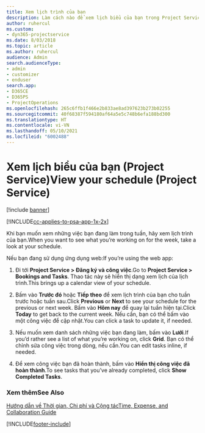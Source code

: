 ```yaml
---
title: Xem lịch trình của bạn
description: Làm cách nào để xem lịch biểu của bạn trong Project Service
author: ruhercul
ms.custom:
- dyn365-projectservice
ms.date: 8/03/2018
ms.topic: article
ms.author: ruhercul
audience: Admin
search.audienceType:
- admin
- customizer
- enduser
search.app:
- D365CE
- D365PS
- ProjectOperations
ms.openlocfilehash: 265c6ffb1f466e2b833ae8ad397623b273b02255
ms.sourcegitcommit: 40f68387f594180af64a5e5c748b6efa188bd300
ms.translationtype: HT
ms.contentlocale: vi-VN
ms.lasthandoff: 05/10/2021
ms.locfileid: "6002488"
---
```

# <a name="view-your-schedule-project-service"></a><span data-ttu-id="7c737-103">Xem lịch biểu của bạn (Project Service)</span><span class="sxs-lookup"><span data-stu-id="7c737-103">View your schedule (Project Service)</span></span>

[!include [banner](../includes/psa-now-project-operations.md)]

[!INCLUDE[cc-applies-to-psa-app-1x-2x](../includes/cc-applies-to-psa-app-1x-2x.md)]

<span data-ttu-id="7c737-104">Khi bạn muốn xem những việc bạn đang làm trong tuần, hãy xem lịch trình của bạn.</span><span class="sxs-lookup"><span data-stu-id="7c737-104">When you want to see what you’re working on for the week, take a look at your schedule.</span></span>  
  
 <span data-ttu-id="7c737-105">Nếu bạn đang sử dụng ứng dụng web:</span><span class="sxs-lookup"><span data-stu-id="7c737-105">If you’re using the web app:</span></span>  
  
1.  <span data-ttu-id="7c737-106">Đi tới **Project Service > Đăng ký và công việc**.</span><span class="sxs-lookup"><span data-stu-id="7c737-106">Go to **Project Service > Bookings and Tasks**.</span></span> <span data-ttu-id="7c737-107">Thao tác này sẽ hiển thị dạng xem lịch của lịch trình.</span><span class="sxs-lookup"><span data-stu-id="7c737-107">This brings up a calendar view of your schedule.</span></span>  
  
2.  <span data-ttu-id="7c737-108">Bấm vào **Trước đó** hoặc **Tiếp theo** để xem lịch trình của bạn cho tuần trước hoặc tuần sau.</span><span class="sxs-lookup"><span data-stu-id="7c737-108">Click **Previous** or **Next** to see your schedule for the previous or next week.</span></span> <span data-ttu-id="7c737-109">Bấm vào **Hôm nay** để quay lại tuần hiện tại.</span><span class="sxs-lookup"><span data-stu-id="7c737-109">Click **Today** to get back to the current week.</span></span> <span data-ttu-id="7c737-110">Nếu cần, bạn có thể bấm vào một công việc để cập nhật.</span><span class="sxs-lookup"><span data-stu-id="7c737-110">You can click a task to update it, if needed.</span></span>  
  
3.  <span data-ttu-id="7c737-111">Nếu muốn xem danh sách những việc bạn đang làm, bấm vào **Lưới**.</span><span class="sxs-lookup"><span data-stu-id="7c737-111">If you’d rather see a list of what you’re working on, click **Grid**.</span></span> <span data-ttu-id="7c737-112">Bạn có thể chỉnh sửa công việc trong dòng, nếu cần.</span><span class="sxs-lookup"><span data-stu-id="7c737-112">You can edit tasks inline, if needed.</span></span>  
  
4.  <span data-ttu-id="7c737-113">Để xem công việc bạn đã hoàn thành, bấm vào **Hiển thị công việc đã hoàn thành**.</span><span class="sxs-lookup"><span data-stu-id="7c737-113">To see tasks that you’ve already completed, click **Show Completed Tasks**.</span></span>  
  
### <a name="see-also"></a><span data-ttu-id="7c737-114">Xem thêm</span><span class="sxs-lookup"><span data-stu-id="7c737-114">See Also</span></span>  
 [<span data-ttu-id="7c737-115">Hướng dẫn về Thời gian, Chi phí và Cộng tác</span><span class="sxs-lookup"><span data-stu-id="7c737-115">Time, Expense, and Collaboration Guide</span></span>](../psa/time-expense-collaboration-guide.md)


[!INCLUDE[footer-include](../includes/footer-banner.md)]